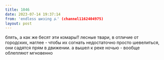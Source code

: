 ```yaml
---
title: 1046
date: 2023-07-14 19:37:14
from: 'endless шизing ⍼' (channel1162404975)
layout: post
---
```


блять, а как же бесят эти комары!! лесные твари, в отличие от городских, наглее - чтобы их согнать недостаточно просто шевелиться, они садятся прям в движении.
а вышел к реке ночью - вообще облепляют мгновенно
